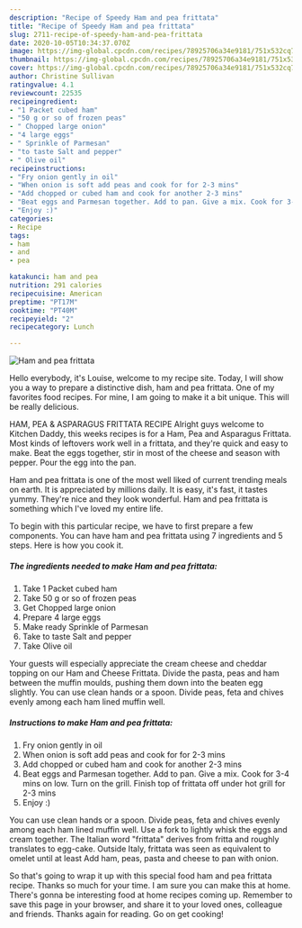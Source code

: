 ```yaml
---
description: "Recipe of Speedy Ham and pea frittata"
title: "Recipe of Speedy Ham and pea frittata"
slug: 2711-recipe-of-speedy-ham-and-pea-frittata
date: 2020-10-05T10:34:37.070Z
image: https://img-global.cpcdn.com/recipes/78925706a34e9181/751x532cq70/ham-and-pea-frittata-recipe-main-photo.jpg
thumbnail: https://img-global.cpcdn.com/recipes/78925706a34e9181/751x532cq70/ham-and-pea-frittata-recipe-main-photo.jpg
cover: https://img-global.cpcdn.com/recipes/78925706a34e9181/751x532cq70/ham-and-pea-frittata-recipe-main-photo.jpg
author: Christine Sullivan
ratingvalue: 4.1
reviewcount: 22535
recipeingredient:
- "1 Packet cubed ham"
- "50 g or so of frozen peas"
- " Chopped large onion"
- "4 large eggs"
- " Sprinkle of Parmesan"
- "to taste Salt and pepper"
- " Olive oil"
recipeinstructions:
- "Fry onion gently in oil"
- "When onion is soft add peas and cook for for 2-3 mins"
- "Add chopped or cubed ham and cook for another 2-3 mins"
- "Beat eggs and Parmesan together. Add to pan. Give a mix. Cook for 3-4 mins on low. Turn on the grill. Finish top of frittata off under hot grill for 2-3 mins"
- "Enjoy :)"
categories:
- Recipe
tags:
- ham
- and
- pea

katakunci: ham and pea 
nutrition: 291 calories
recipecuisine: American
preptime: "PT17M"
cooktime: "PT40M"
recipeyield: "2"
recipecategory: Lunch

---
```



![Ham and pea frittata](https://img-global.cpcdn.com/recipes/78925706a34e9181/751x532cq70/ham-and-pea-frittata-recipe-main-photo.jpg)

Hello everybody, it's Louise, welcome to my recipe site. Today, I will show you a way to prepare a distinctive dish, ham and pea frittata. One of my favorites food recipes. For mine, I am going to make it a bit unique. This will be really delicious.

HAM, PEA &amp; ASPARAGUS FRITTATA RECIPE Alright guys welcome to Kitchen Daddy, this weeks recipes is for a Ham, Pea and Asparagus Frittata. Most kinds of leftovers work well in a frittata, and they&#39;re quick and easy to make. Beat the eggs together, stir in most of the cheese and season with pepper. Pour the egg into the pan.

Ham and pea frittata is one of the most well liked of current trending meals on earth. It is appreciated by millions daily. It is easy, it's fast, it tastes yummy. They're nice and they look wonderful. Ham and pea frittata is something which I've loved my entire life.


To begin with this particular recipe, we have to first prepare a few components. You can have ham and pea frittata using 7 ingredients and 5 steps. Here is how you cook it.

<!--inarticleads1-->

##### The ingredients needed to make Ham and pea frittata:

1. Take 1 Packet cubed ham
1. Take 50 g or so of frozen peas
1. Get  Chopped large onion
1. Prepare 4 large eggs
1. Make ready  Sprinkle of Parmesan
1. Take to taste Salt and pepper
1. Take  Olive oil


Your guests will especially appreciate the cream cheese and cheddar topping on our Ham and Cheese Frittata. Divide the pasta, peas and ham between the muffin moulds, pushing them down into the beaten egg slightly. You can use clean hands or a spoon. Divide peas, feta and chives evenly among each ham lined muffin well. 

<!--inarticleads2-->

##### Instructions to make Ham and pea frittata:

1. Fry onion gently in oil
1. When onion is soft add peas and cook for for 2-3 mins
1. Add chopped or cubed ham and cook for another 2-3 mins
1. Beat eggs and Parmesan together. Add to pan. Give a mix. Cook for 3-4 mins on low. Turn on the grill. Finish top of frittata off under hot grill for 2-3 mins
1. Enjoy :)


You can use clean hands or a spoon. Divide peas, feta and chives evenly among each ham lined muffin well. Use a fork to lightly whisk the eggs and cream together. The Italian word &#34;frittata&#34; derives from fritta and roughly translates to egg-cake. Outside Italy, frittata was seen as equivalent to omelet until at least Add ham, peas, pasta and cheese to pan with onion. 

So that's going to wrap it up with this special food ham and pea frittata recipe. Thanks so much for your time. I am sure you can make this at home. There's gonna be interesting food at home recipes coming up. Remember to save this page in your browser, and share it to your loved ones, colleague and friends. Thanks again for reading. Go on get cooking!
